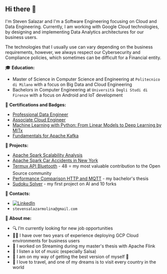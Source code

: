 ## Hi there 👋


I'm Steven Salazar and I'm a Software Engineering focusing on Cloud and Data Engineering. Currently, I am working with Google Cloud technologies, by designing and implementing Data Analytics architectures for our business users. 

The technologies that I usually use can vary depending on the business requirements, however, we always respect our Cybersecurity and Compliance policies, which sometimes can be difficult for a Financial entity.

:mortar_board: **Education:**
 - Master of Science in Computer Science and Engineering at `Politecnico di Milano` with a focus on Big Data and Cloud Engineering
 - Bachelors in Computer Engineering at `Università Degli Studi di Firenze` with a focus on Android and IoT development

:dart: **Certifications and Badges:**
 - [Professional Data Engineer](https://google.accredible.com/c874ff83-0c63-4f0e-aa15-b0a70b0d45db)
 - [Associate Cloud Engineer](https://www.credential.net/07288bfe-642a-4b2a-b48f-0fb2f3c6425a?key=7ca92c2a9bf9b6cba2ec4cf5e6a7fcb8e6ed533e490b956b9a07c62d394bf2c2)
 - [Machine Learning with Python: From Linear Models to Deep Learning by MITx](https://courses.edx.org/certificates/663cdc1ff3234fde932a8d0dd28cd38b)
 - [Fundamentals for Apache Kafka](https://www.credential.net/7fed3fa6-cd5c-46e9-9adf-87a719fab8dd)


:pushpin: **Projects:**
 - [Apache Spark Scalability Analysis](https://github.com/StevenSalazarM/Apache-Spark-Scalability-Analysis)
 - [Apache Spark Car Accidents in New York](https://github.com/StevenSalazarM/Apache-Spark-Car-Accidents-in-NY)
 - [Termux API Bluetooth](https://github.com/StevenSalazarM/Termux-api-bluetooth) - 48 :star: my most valuable contribution to the Open Source community
 - [Performance Comparison HTTP and MQTT](https://github.com/StevenSalazarM/Performance-comparison-http-mqtt) - my bachelor's thesis
 - [Sudoku Solver](https://github.com/StevenSalazarM/CSP-Sudoku-Solver) - my first project on AI and 10 forks

   
:loudspeaker: **Contacts:**
- [![LinkedIn](https://img.shields.io/badge/-LinkedIn-blue?style=flat&logo=Linkedin&logoColor=white)](https://www.linkedin.com/in/stevensalazarm/)
- `stevensalazarmolina@gmail.com`


:boy: **About me:**

- 🔍 I’m currently looking for new job opportunities
- 👨‍💻 I have over two years of experience deploying GCP Cloud environments for business users
- 🔭 I worked on Streaming during my master's thesis with Apache Flink
- :musical_note: I listen a lot of music (especially Salsa)
- :running: I am on my way of getting the best version of myself 💪
- 🛫 I love to travel, and one of my dreams is to visit every country in the world
